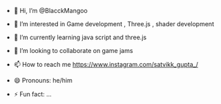 - 👋 Hi, I’m @BlacckMangoo
- 👀 I’m interested in Game development , Three.js , shader development 
- 🌱 I’m currently learning  java script and three.js
- 💞️ I’m looking to collaborate on game jams
- 📫 How to reach me 
 https://www.instagram.com/satvikk_gupta_/

- 😄 Pronouns: he/him
- ⚡ Fun fact: ...

<!---
BlacckMangoo/BlacckMangoo is a ✨ special ✨ repository because its `README.md` (this file) appears on your GitHub profile.
You can click the Preview link to take a look at your changes.
--->
